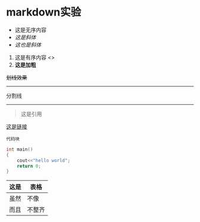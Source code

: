 # markdown实验
- 这是无序内容
- _这是斜体_
- *这也是斜体*
  
1. 这是有序内容
<>
2. **这是加粗**

 ~~划线效果~~
 
 ---
 分割线
 ___
 >这是引用

 [这是链接](www.google.com)

`代码块`

```C++
int main()
{
    cout<<"hello world";
    return 0;
}

```
|这是|表格|
|-|-|
|虽然|不像|
|而且|不整齐|

